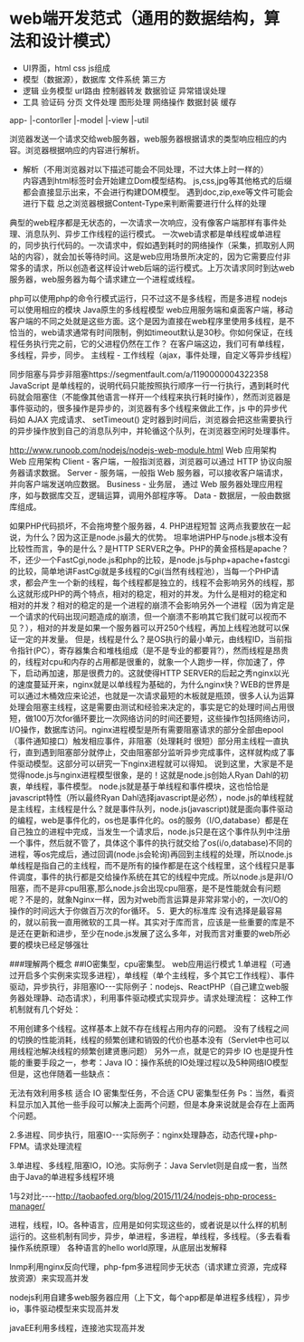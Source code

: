 # web端开发范式（通用的数据结构，算法和设计模式）

- UI界面，html css js组成
- 模型（数据源），数据库 文件系统 第三方
- 逻辑 业务模型 url路由 控制器转发 数据验证 异常错误处理 
- 工具 验证码 分页 文件处理 图形处理 网络操作 数据封装 缓存

app-
  |-contorller
  |-model
  |-view
  |-util


浏览器发送一个请求交给web服务器，web服务器根据请求的类型响应相应的内容。浏览器根据响应的内容进行解析。
  
- 解析（不用浏览器对以下描述可能会不同处理，不过大体上时一样的）  
内容遇到html标签时会开始建立Dom模型结构。
js,css,jpg等其他格式的后缀都会直接显示出来，不会进行构建DOM模型。
遇到doc,zip,exe等文件可能会进行下载
总之浏览器根据Content-Type来判断需要进行什么样的处理

典型的web程序都是无状态的，一次请求一次响应，没有像客户端那样有事件处理、消息队列、异步工作线程的运行模式。
一次web请求都是单线程或单进程的，同步执行代码的。一次请求中，假如遇到耗时的网络操作（采集，抓取别人网站的内容），就会加长等待时间。这是web应用场景所决定的，因为它需要应付非常多的请求，所以创造者这样设计web后端的运行模式。上万次请求同时到达web服务器，web服务器为每个请求建立一个进程或线程。

php可以使用php的命令行模式运行，只不过这不是多线程，而是多进程
nodejs可以使用相应的模块
Java原生的多线程模型
web应用服务端和桌面客户端，移动客户端的不同之处就是这些方面。这个是因为直接在web程序里使用多线程，是不恰当的，web请求通常有时间限制，例如timeout默认是30秒。你如何保证，在线程任务执行完之前，它的父进程仍然在工作？
在客户端这边，我们可有单线程，多线程，异步，同步。 主线程 - 工作线程（ajax，事件处理，自定义等异步线程）

同步阻塞与异步非阻塞https://segmentfault.com/a/1190000004322358
JavaScript 是单线程的，说明代码只能按照执行顺序一行一行执行，遇到耗时代码就会阻塞住（不能像其他语言一样开一个线程来执行耗时操作），然而浏览器是事件驱动的，很多操作是异步的，浏览器有多个线程来做此工作，js 中的异步代码如 AJAX 完成请求、 setTimeout() 定时器到时间后，浏览器会把这些需要执行的异步操作放到自己的消息队列中，并轮循这个队列，在浏览器空闲时处理事件。


http://www.runoob.com/nodejs/nodejs-web-module.html
Web 应用架构
Web 应用架构
Client - 客户端，一般指浏览器，浏览器可以通过 HTTP 协议向服务器请求数据。
Server - 服务端，一般指 Web 服务器，可以接收客户端请求，并向客户端发送响应数据。
Business - 业务层， 通过 Web 服务器处理应用程序，如与数据库交互，逻辑运算，调用外部程序等。
Data - 数据层，一般由数据库组成。


如果PHP代码损坏，不会拖垮整个服务器，4. PHP进程短暂 这两点我要放在一起说，为什么？因为这正是node.js最大的优势。 坦率地讲PHP与node.js根本没有比较性而言，争的是什么？是HTTP SERVER之争。PHP的黄金搭档是apache？不，还少一个FastCgi,node.js和php的比较，是node.js与php+apache+fastcgi的比较，简单地讲FastCgi就是多线程的Cgi(当然有线程池），当每一个PHP请求，都会产生一个新的线程，每个线程都是独立的，线程不会影响另外的线程，那么这就形成PHP的两个特点，相对的稳定，相对的并发。为什么是相对的稳定和相对的并发？相对的稳定的是一个进程的崩溃不会影响另外一个进程（因为肯定是一个请求的代码出现问题造成的崩溃，但一个崩溃不影响其它我们就可以视而不见？），相对的并发是如果一个服务器可以开250个线程，再加上线程池就可以保证一定的并发量。 但是，线程是什么？是OS执行的最小单元，由线程ID，当前指令指针(PC），寄存器集合和堆栈组成（是不是专业的都要背?），然而线程是昂贵的，线程对cpu和内存的占用都是很重的，就象一个人跑步一样，你加速了，停下，启动再加速，那是很费力的。这就使得HTTP SERVER的后起之秀nginx以光的速度蔓延开来，nginx就是以单线程为基础的，为什么nginx快？WEB的世界是可以通过木桶效应来论述，也就是一次请求最短的木板就是瓶颈，很多人认为运算处理会阻塞主线程，这是需要由测试和经验来决定的，事实是它的处理时间占用很短，做100万次for循环要比一次网络访问的时间还要短，这些操作包括网络访问，I/O操作，数据库访问。nginx进程模型是所有需要阻塞请求的部分全部由epool（事件通知接口）触发相应事件，非阻塞（处理耗时 很短）部分用主线程一直执行，直到遇到阻塞部分就停止，交由阻塞部分监听异步完成事件，这样就构成了事件驱动模型。这部分可以研究一下nginx进程就可以得知。 说到这里，大家是不是觉得node.js与nginx进程模型很象，是的！这就是node.js创始人Ryan Dahl的初衷，单线程，事件模型。 node.js就是基于单线程和事件模块，这也恰恰是javascript特性（所以最终Ryan Dahl选择javascript是必然），node.js的单线程就是主线程，主线程是什么？就是事件队列，node.js(javascript)就是面向事件驱动的编程，web是事件化的，os也是事件化的。os的服务（I/O,database）都是在自己独立的进程中完成，当发生一个请求后，node.js只是在这个事件队列中注册一个事件，然后就不管了，具体这个事件的执行就交给了os(i/o,database)不同的进程，等os完成后，通过回调(node.js会轮询)再回到主线程的处理，所以node.js单线程是指自己的主线程，而不是所有的操作都是在这个线程里，这个线程只是事件调度，事件的执行都是交给操作系统在其它的线程中完成。所以node.js是非I/O阻塞，而不是非cpu阻塞,那么node.js会出现cpu阻塞，是不是性能就会有问题呢？不是的，就象Nginx一样，因为对web而言运算是非常非常小的，一次I/O的操作的时间远大于你做百万次的for循环。 5．更大的标准库 没有选择是最容易的，就以前我一直用微软的工具一样。其实对于库而言，应该是一些重要的库是不是还在更新和进步，至少在node.js发展了这么多年，对我而言对重要的web所必要的模块已经足够强壮

###理解两个概念
##IO密集型，cpu密集型。
web应用运行模式
1.单进程（可通过开启多个实例来实现多进程），单线程（单个主线程，多个其它工作线程）、事件驱动，异步执行，非阻塞IO---实际例子：nodejs、ReactPHP（自己建立web服务器处理静、动态请求），利用事件驱动模式实现异步。请求处理流程：
这种工作机制就有几个好处：

不用创建多个线程。这样基本上就不存在线程占用内存的问题。
没有了线程之间的切换的性能消耗，线程的频繁创建和销毁的代价也基本没有（Servlet中也可以用线程池解决线程的频繁创建贤惠问题）
另外一点，就是它的异步 IO 也是提升性能的重要手段之一，参考：Java IO：操作系统的IO处理过程以及5种网络IO模型
但是，这也伴随着一些缺点：

无法有效利用多核
适合 IO 密集型任务，不合适 CPU 密集型任务
Ps：当然，看资料显示加入其他一些手段可以解决上面两个问题，但是本身来说就是会存在上面两个问题。


2.多进程、同步执行，阻塞IO---实际例子：nginx处理静态，动态代理+php-FPM。请求处理流程

3.单进程、多线程,阻塞IO，IO池。实际例子：Java Servlet则是自成一套，当然由于Java的单进程多线程环境


1与2对比----http://taobaofed.org/blog/2015/11/24/nodejs-php-process-manager/

进程，线程，IO。各种语言，应用是如何实现这些的，或者说是以什么样的机制运行的。这些机制有同步，异步，单进程，多进程，单线程，多线程。（多去看看操作系统原理）
各种语言的hello world原理，从底层出发解释

lnmp利用nginx反向代理，php-fpm多进程同步无状态（请求建立资源，完成释放资源）来实现高并发

nodejs利用自建多web服务器应用（上下文，每个app都是单进程多线程），异步io，事件驱动模型来实现高并发

javaEE利用多线程，连接池实现高并发